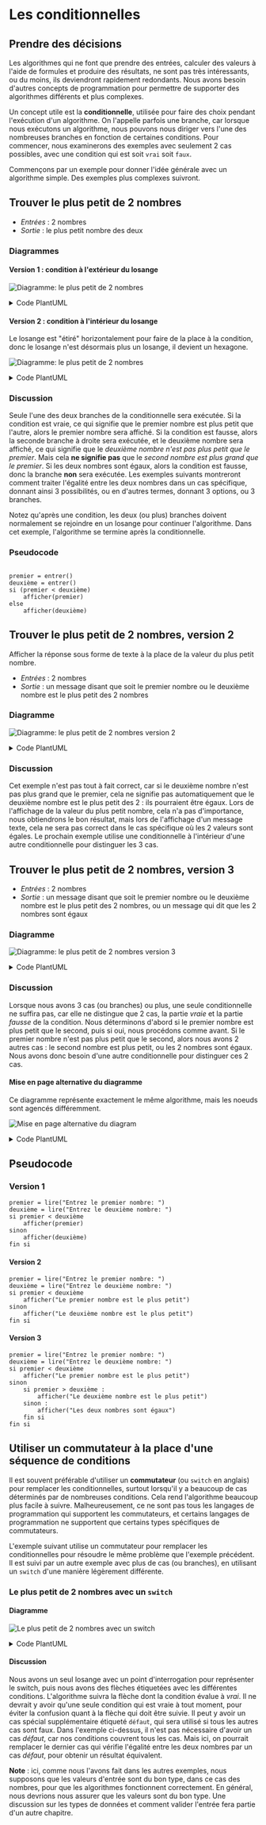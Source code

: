 # Les conditionnelles

## Prendre des décisions

Les algorithmes qui ne font que prendre des entrées, calculer des valeurs
à l'aide de formules et produire des résultats, ne sont pas
très intéressants, ou du moins, ils deviendront rapidement redondants. Nous 
avons besoin d'autres concepts de programmation pour permettre de supporter des
algorithmes différents et plus complexes.

Un concept utile est la **conditionnelle**, utilisée pour faire des choix
pendant l'exécution d'un algorithme. On l'appelle parfois une branche, car
lorsque nous exécutons un algorithme, nous pouvons nous diriger vers l'une des
nombreuses branches en fonction de certaines conditions. Pour commencer, nous
examinerons des exemples avec seulement 2 cas possibles, avec une condition qui
est soit `vrai` soit `faux`.

Commençons par un exemple pour donner l'idée générale avec un algorithme
simple. Des exemples plus complexes suivront.

## Trouver le plus petit de 2 nombres

- *Entrées* : 2 nombres
- *Sortie* : le plus petit nombre des deux

### Diagrammes

#### Version 1 : condition à l'extérieur du losange

![Diagramme: le plus petit de 2 nombres](https://cdn-0.plantuml.com/plantuml/png/VP11JWCn34NtEOMNCr8tR5YqI7J51JY1cVbfBHAdYXs4E17tu6ACKY1Yqx_qj__xyj6SgxUSWhsANhXofXMHM_Adelui7w2x-z2tmXxg5PKk5LbG3t-35UrTlZup3Y6cmYvw8YqEgd8wUw1D2PIAiPv0CAUcXFnIMPSpClIwCvMs6Q2bw2ekHHKfOGxGzHeN9D8qav-XDFsqe8U1fyUv1-qvHjcIHzK-xXa9iTEwJ2Znu15iU6-L1JkAB1MqO97k_7O9I0QQJBJeJF-fez3WZbTqzRlTJNxaPdQhm7OKWtcvX2DqRJbz0m00)

<details>
<summary>Code PlantUML</summary>

```plantuml
@startuml
skinparam defaultFontSize 16
start
:entrer premier;
:entrer deuxième;
floating note right
    le losange est un embranchement
    (ou une conditionnelle)
end note 
if () then (premier < deuxième ?)
    :afficher premier;
    note left
        si la condition est
        vraie, faire ceci
    end note
else (sinon) 
    :afficher deuxième;
    note right
        sinon, si la condition est
        fausse, faire ceci
    end note
endif
stop
@enduml
```

</details>

#### Version 2 : condition à l'intérieur du losange

Le losange est "étiré" horizontalement pour faire de la place à la condition,
donc le losange n'est désormais plus un losange, il devient un hexagone.

![Diagramme: le plus petit de 2 nombres](https://cdn-0.plantuml.com/plantuml/png/NP0nJWGn34NxdE9tp9Oq5Bj8RCK5E46O_CnO9FOeSIJ4YU0SUp74W615Qpq_FVlSFJOVjOJ-8hh55YiISnp57qtzITw8sxkmK-58zSQ6hR4As-bta3XUvV9UUGgvM7JH1MfED5bM3m1WYet3SVbOOc6bEYhT6r4YPjCaBgROsHIren1g70dfXlMvHPtNVIrGqxSyICRqquBxlmWy7E0h5PCDEUp6OynPvlMwdQKJavh-8wwFeIR9eRjjuKnDNs_w1000)

<details>
<summary>Code PlantUML</summary>

```plantuml
@startuml
skinparam defaultFontSize 16
start
:entrer premier;
:entrer deuxième;
floating note right
    on peut également mettre la condition 
    dans le noeud d'embranchement
end note 
if (premier < deuxième ?) then (oui)
    :afficher premier;
else (non)
    :afficher deuxième;
endif
stop
@enduml
```

</details>

### Discussion

Seule l'une des deux branches de la conditionnelle sera exécutée. Si la
condition est vraie, ce qui signifie que le premier nombre est plus petit que
l'autre, alors le premier nombre sera affiché. Si la condition est fausse, alors
la seconde branche à droite sera exécutée, et le deuxième nombre sera affiché,
ce qui signifie que le *deuxième nombre n'est pas plus petit que le premier*.
Mais cela **ne signifie pas** que le *second nombre est plus grand que le
premier*. Si les deux nombres sont égaux, alors la condition est fausse, donc la
branche **non** sera exécutée. Les exemples suivants montreront comment traiter
l'égalité entre les deux nombres dans un cas spécifique, donnant ainsi 3
possibilités, ou en d'autres termes, donnant 3 options, ou 3 branches.

Notez qu'après une condition, les deux (ou plus) branches doivent normalement se
rejoindre en un losange pour continuer l'algorithme. Dans cet exemple,
l'algorithme se termine après la conditionnelle.

### Pseudocode

```pseudocode

premier = entrer()
deuxième = entrer()
si (premier < deuxième)
    afficher(premier)
else
    afficher(deuxième)
```

## Trouver le plus petit de 2 nombres, version 2

Afficher la réponse sous forme de texte à la place de la valeur du plus petit
nombre.

- *Entrées* : 2 nombres
- *Sortie* : un message disant que soit le premier nombre ou le deuxième nombre
  est le plus petit des 2 nombres

### Diagramme

![Diagramme: le plus petit de 2 nombres version 2](https://cdn-0.plantuml.com/plantuml/png/VOynJWGn34NxdE9hgzcIXc87YQcew3X1O7uq5eaJEOw4E17tu6AC430Dsixoz_FNMxf7yr5owA-YBLeiM9dYoFvGrP_adRYv3TzNuK9rew4PYz3clyNAyIQV7uLpa8Jf9yVT4ToVuHiLKnro3W1mYId9oqR3wP7uHRIMPoFO7PbeUNGqklXf3ioTcBJgF_nHTFM3hf9sbzh2ii-xzHS0)

<details>
<summary>Code PlantUML</summary>

```plantuml
@startuml
skinparam defaultFontSize 16
start
:entrer premier;
:entrer deuxième;
if (premier < deuxième?) then (oui)
    :afficher "Le premier nombre est le plus petit";
else (non)
    :afficher "Le deuxième nombre est le plus petit";
endif
stop
@enduml
```

</details>

### Discussion

Cet exemple n'est pas tout à fait correct, car si le deuxième nombre n'est pas
plus grand que le premier, cela ne signifie pas automatiquement que le deuxième
nombre est le plus petit des 2 : ils pourraient être égaux. Lors de l'affichage
de la valeur du plus petit nombre, cela n'a pas d'importance, nous obtiendrons
le bon résultat, mais lors de l'affichage d'un message texte, cela ne sera pas
correct dans le cas spécifique où les 2 valeurs sont égales. Le prochain exemple
utilise une conditionnelle à l'intérieur d'une autre conditionnelle pour
distinguer les 3 cas.

## Trouver le plus petit de 2 nombres, version 3

- *Entrées* : 2 nombres
- *Sortie* : un message disant que soit le premier nombre ou le deuxième nombre
  est le plus petit des 2 nombres, ou un message qui dit que les 2 nombres sont
  égaux

### Diagramme

![Diagramme: le plus petit de 2 nombres version 3](https://cdn-0.plantuml.com/plantuml/png/VOqnJWCn44Lxd-8hrQQaeSWYI4L5nmaCEoOZxB7b6KiH9u9pv69Okmaf5fZ2icQUtjkh-MejHQVlBCLNdp1Hy2tQOnPxvW_2pQsRARSZiKeLfL9YgkFFOg9svDDdej5nmB257KWmd3dSNG4yR1twx7m8_7henyqJuG9AJY-LG6g8VHkRef2nRKP7KGaOb2NBelYjTBykhMjNv9yU-ipD9Vc7IsVPsQFGB8RJrvjlnuj29WvkUTLoSVl-Rob-0m00)

<details>
<summary>Code PlantUML</summary>

```plantuml
@startuml
skinparam defaultFontSize 16
start
:entrer premier;
:entrer deuxième;
if () then (premier < deuxième ?)
    :afficher "Le premier nombre est le plus petit";
else  (sinon)
    if () then (premier > deuxième ?)
        :afficher "Le deuxième nombre est le plus petit";
    else (sinon)
        :afficher "Les deux nombres sont égaux";
    endif
endif
stop
@enduml
```

</details>

### Discussion

Lorsque nous avons 3 cas (ou branches) ou plus, une seule conditionnelle ne
suffira pas, car elle ne distingue que 2 cas, la partie _vraie_ et la partie
_fausse_ de la condition. Nous déterminons d'abord si le premier nombre est plus
petit que le second, puis si oui, nous procédons comme avant. Si le premier
nombre n'est pas plus petit que le second, alors nous avons 2 autres cas : le
second nombre est plus petit, ou les 2 nombres sont égaux. Nous avons donc
besoin d'une autre conditionnelle pour distinguer ces 2 cas.

#### Mise en page alternative du diagramme

Ce diagramme représente exactement le même algorithme, mais les noeuds sont
agencés différemment.

![Mise en page alternative du diagram](https://cdn-0.plantuml.com/plantuml/png/bOsnIaD144Nx_OfhghpInY9FD9KWs0dsQzviChWxkypCGl2Bz3loOyP7D88Ws0ttphbdRHxLUyd1NbXQr5WmKOez-rqLV-HNmkLLk6WQjoMY6psHEczYla-e4bOahgHeIeL9n-zWehxdmrkXCN32yjJZ-bpWTe3lIB2idOS00AkO4czsf5Wy4BuOgULP2MIEV4npDpHoziKObb9b06KZ_BJS_CDo_lp3CnjcsUy5coTEjC6gE0xlszZtdw1Cd89vRM5zl7l97m00)

<details>
<summary>Code PlantUML</summary>

```plantuml
@startuml
skinparam defaultFontSize 16
!pragma useVerticalIf on
:entrer premier;
:entrer deuxième;
if (premier < deuxième ?) then (oui)
    :afficher "Le premier nombre est le plus petit";
(non) else if (premier > deuxième ?) then (oui)
    :afficher "Le deuxième nombre est le plus petit";
else (non)
    :afficher "Les deux nombres sont égaux";
endif
stop
@enduml
```

</details>

## Pseudocode

### Version 1

```pseudocode
premier = lire("Entrez le premier nombre: ")
deuxième = lire("Entrez le deuxième nombre: ")
si premier < deuxième
    afficher(premier)
sinon
    afficher(deuxième)
fin si
```

#### Version 2

```pseudocode
premier = lire("Entrez le premier nombre: ")
deuxième = lire("Entrez le deuxième nombre: ")
si premier < deuxième
    afficher("Le premier nombre est le plus petit")
sinon
    afficher("Le deuxième nombre est le plus petit")
fin si
```

#### Version 3

```pseudocode
premier = lire("Entrez le premier nombre: ")
deuxième = lire("Entrez le deuxième nombre: ")
si premier < deuxième
    afficher("Le premier nombre est le plus petit")
sinon
    si premier > deuxième :
        afficher("Le deuxième nombre est le plus petit")
    sinon :
        afficher("Les deux nombres sont égaux")
    fin si
fin si
```

## Utiliser un commutateur à la place d'une séquence de conditions

Il est souvent préférable d'utiliser un **commutateur** (ou `switch` en anglais)
pour remplacer les
conditionnelles, surtout lorsqu'il y a beaucoup de cas déterminés par de
nombreuses conditions. Cela rend l'algorithme beaucoup plus facile à suivre.
Malheureusement, ce ne sont pas tous les langages de programmation qui
supportent les commutateurs, et certains langages de programmation ne supportent
que certains types spécifiques de commutateurs.

L'exemple suivant utilise un commutateur pour remplacer les conditionnelles pour
résoudre le même problème que l'exemple précédent. Il est suivi par un autre
exemple avec plus de cas (ou branches), en utilisant un `switch` d'une manière
légèrement différente.

### Le plus petit de 2 nombres avec un `switch`

#### Diagramme

![Le plus petit de 2 nombres avec un `switch`](https://cdn-0.plantuml.com/plantuml/png/XT0zJiGm40NWVaxnjDLkIKEn0JOL5HqdCCc4MDYEvHcBY1F1EN8nhFmG2P1sEiyyVyMhHKtIx1t9cmtH9EFHScUoqySXwBFzODpSqfoYCmTDd10JUykf-bcqd4SxVNgkIDwjDZsEbnEeCS8uhcdSxJ5SJeGoPzDrjkdByV346uim-9V4O56uidLP45cj7gfLn39R_k4N_4VUxzVj3RtVF_r7odnUEO6KhZ1zlPey5eb3kzH0eaEakhnBmzy0)

<details>
<summary>Code PlantUML</summary>

```plantuml
@startuml
skinparam defaultFontSize 16
start
:entrer premier;
:entrer deuxième;
switch (?) 
case (premier < deuxième ?)
    :afficher "Le premier nombre est le plus petit";
case (       premier > deuxième ?)
     :afficher "Le deuxième nombre est le plus petit";
case (premier = deuxième)
     :afficher "Les deux nombres sont égaux";
endswitch
stop
@enduml
```

</details>

#### Discussion

Nous avons un seul losange avec un point d'interrogation pour représenter le
switch, puis nous avons des flèches étiquetées avec les différentes conditions.
L'algorithme suivra la flèche dont la condition évalue à _vrai_. Il ne devrait y
avoir qu'une seule condition qui est vraie à tout moment, pour éviter la
confusion quant à la flèche qui doit être suivie. Il peut y avoir un cas spécial
supplémentaire étiqueté `défaut`, qui sera utilisé si tous les autres cas sont
faux. Dans l'exemple ci-dessus, il n'est pas nécessaire d'avoir un cas _défaut_,
car nos conditions couvrent tous les cas. Mais ici, on pourrait remplacer le
dernier cas qui vérifie l'égalité entre les deux nombres par un cas _défaut_,
pour obtenir un résultat équivalent.

**Note** : ici, comme nous l'avons fait dans les autres exemples, nous supposons
que les valeurs d'entrée sont du bon type, dans ce cas des nombres, pour que
les algorithmes fonctionnent correctement. En général, nous devrions nous
assurer que les valeurs sont du bon type. Une discussion sur les types de
données et comment valider l'entrée fera partie d'un autre chapitre.
